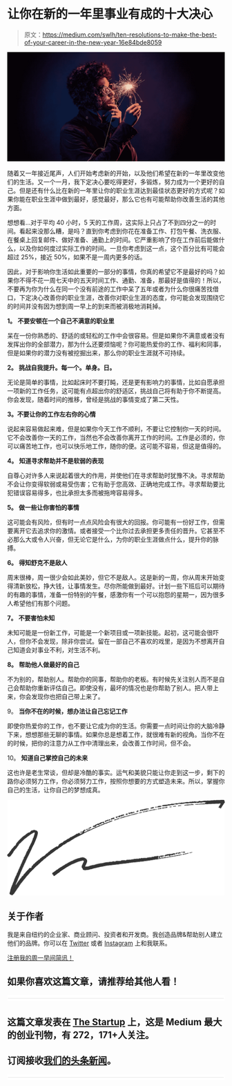 # 让你在新的一年里事业有成的十大决心

> 原文：<https://medium.com/swlh/ten-resolutions-to-make-the-best-of-your-career-in-the-new-year-16e84bde8059>

![](img/5e871b39d7a3eb55436db214cc83cfb2.png)

随着又一年接近尾声，人们开始考虑新的开始，以及他们希望在新的一年里改变他们的生活。又一个一月，我下定决心要吃得更好，多锻炼，努力成为一个更好的自己。但是还有什么比在新的一年里让你的职业生涯达到最佳状态更好的方式呢？如果你能在职业生涯中做到最好，感觉最好，那么它也有可能帮助你改善生活的其他方面。

想想看…对于平均 40 小时，5 天的工作周，这实际上只占了不到四分之一的时间。看起来没那么糟，是吗？直到你考虑到你花在准备工作、打包午餐、洗衣服、在餐桌上回复邮件、做好准备、通勤上的时间。它严重影响了你在工作前后能做什么，以及你如何度过实际工作的时间。一旦你考虑到这一点，这个百分比有可能会超过 25%，接近 50%，如果不是一周内更多的话。

因此，对于影响你生活如此重要的一部分的事情，你真的希望它不是最好的吗？如果你不得不花一周七天中的五天时间工作、通勤、准备，那最好是值得的！所以，不要再为你为什么在同一个没有前途的工作中呆了五年或者为什么你很痛苦找借口，下定决心改善你的职业生涯，改善你对职业生涯的态度，你可能会发现围绕它的时间并没有因为想到周一早上的到来而被消极地消耗掉。

**1。** **不要安顿在一个自己不满意的职业里**

呆在一份你熟悉的、舒适的或轻松的工作中会很容易。但是如果你不满意或者没有发挥出你的全部潜力，那为什么还要烦恼呢？你可能热爱你的工作、福利和同事，但是如果你的潜力没有被挖掘出来，那么你的职业生涯就不可持续。

**2。** **挑战自我提升。每一个。单身。日。**

无论是简单的事情，比如起床时不要打盹，还是更有影响力的事情，比如自愿承担一项新的工作任务，这可能有点超出你的舒适区，挑战自己将有助于你不断提高。你会发现，随着时间的推移，曾经是挑战的事情变成了第二天性。

**3。不要让你的工作左右你的心情**

说起来容易做起来难，但是如果你今天工作不顺利，不要让它控制你一天的时间。它不会改善你一天的工作，当然也不会改善你离开工作的时间。工作是必须的，你可以痛苦地工作，也可以快乐地工作，随你的便。这可能不容易，但这是值得的。

**4。** **知道寻求帮助并不是软弱的表现**

自尊心对许多人来说起着很大的作用，并使他们在寻求帮助时犹豫不决。寻求帮助不会让你变得软弱或易受伤害；它有助于您高效、正确地完成工作。寻求帮助要比犯错误容易得多，也比承担太多而被拖垮容易得多。

**5。** **做一些让你害怕的事情**

这可能会有风险，但有时一点点风险会有很大的回报。你可能有一份好工作，但需要离开它去追求你的激情。或者接受一个比你过去承担更多责任的晋升。它甚至不必那么大或令人兴奋，但无论它是什么，为你的职业生涯做点什么，提升你的脉搏。

**6。** **得知舒克不是敌人**

周末很棒，周一很少会如此美妙，但它不是敌人。这是新的一周，你从周末开始变得清新放松，挣大钱，让事情发生。尽你所能做到最好。计划一些下班后可以期待的有趣的事情，准备一份特别的午餐，感激你有一个可以抱怨的星期一，因为很多人希望他们有那个问题。

**7。** **不要害怕未知**

未知可能是一份新工作，可能是一个新项目或一项新技能。起初，这可能会很吓人，但你不会发现，除非你尝试。留在一部自己不喜欢的戏里，是因为不想离开自己知道会对事业不利，对生活不利。

**8。** **帮助他人做最好的自己**

不为别的，帮助别人。帮助你的同事，帮助你的老板。有时候先关注别人而不是自己会帮助你重新评估自己。即使没有，最坏的情况也是你帮助了别人。把人带上来，你会发现你也把自己带上来了。

9。 **当你不在的时候，想办法让自己忘记工作**

即使你热爱你的工作，也不要让它成为你的生活。你需要一点时间让你的大脑冷静下来，想想那些无聊的事情。如果你总是想着工作，就很难有新的视角。当你不在的时候，把你的注意力从工作中清理出来，会改善工作时间，但不会。

10。 **知道自己掌控自己的未来**

这也许是老生常谈，但却是冷酷的事实。运气和美貌只能让你走到这一步，剩下的路你必须努力工作，你必须努力工作，按照你想要的方式塑造未来。所以，掌握你自己的生活，让你自己的梦想成真。

![](img/385caab865cb5b0f5a9baf8cea00782e.png)

## 关于作者

我是来自纽约的企业家、商业顾问、投资者和开发商。我创造品牌&帮助别人建立他们的品牌。你可以在 [Twitter](http://twitter.com/vinnygaliano) 或者 [Instagram](http://instagram.com/vinnygaliano) 上和我联系。

[注册我的周一早间简讯！](http://vinnygaliano.com)

## 如果你喜欢这篇文章，请推荐给其他人看！

![](img/731acf26f5d44fdc58d99a6388fe935d.png)

## 这篇文章发表在 [The Startup](https://medium.com/swlh) 上，这是 Medium 最大的创业刊物，有 272，171+人关注。

## 订阅接收[我们的头条新闻](http://growthsupply.com/the-startup-newsletter/)。

![](img/731acf26f5d44fdc58d99a6388fe935d.png)